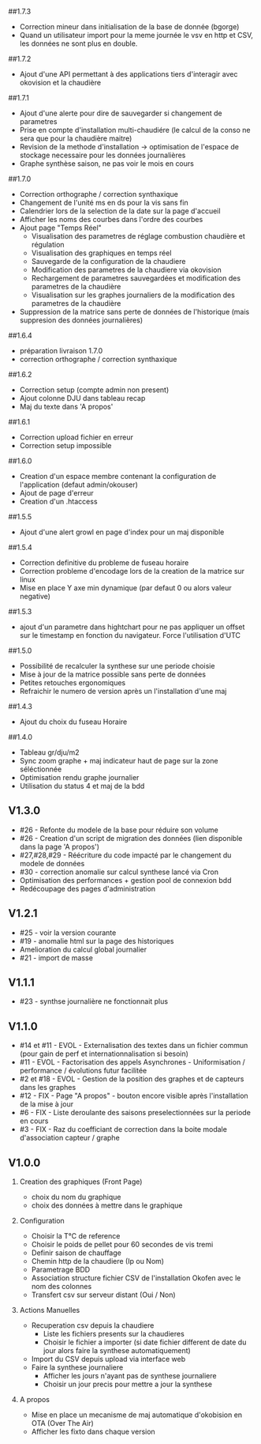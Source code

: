 ##1.7.3
* Correction mineur dans initialisation de la base de donnée (bgorge)
* Quand un utilisateur import pour la meme journée le vsv en http et CSV, les données ne sont plus en double.

##1.7.2
* Ajout d'une API permettant à des applications tiers d'interagir avec okovision et la chaudière

##1.7.1
* Ajout d'une alerte pour dire de sauvegarder si changement de parametres
* Prise en compte d'installation multi-chaudiére (le calcul de la conso ne sera que pour la chaudière maitre)
* Revision de la methode d'installation -> optimisation de l'espace de stockage necessaire pour les données journalières
* Graphe synthèse saison, ne pas voir le mois en cours

##1.7.0
* Correction orthographe / correction synthaxique
* Changement de l'unité ms en ds pour la vis sans fin
* Calendrier lors de la selection de la date sur la page d'accueil
* Afficher les noms des courbes dans l'ordre des courbes
* Ajout page "Temps Réel"
    *  Visualisation des parametres de réglage combustion chaudière et régulation
    *  Visualisation des graphiques en temps réel
    *  Sauvegarde de la configuration de la chaudiere
    *  Modification des parametres de la chaudiere via okovision
    *  Rechargement de parametres sauvegardées et modification des parametres de la chaudière
    *  Visualisation sur les graphes journaliers de la modification des parametres de la chaudière
*  Suppression de la matrice sans perte de données de l'historique (mais suppresion des données journalières)



##1.6.4
* préparation livraison 1.7.0
* correction orthographe / correction synthaxique

##1.6.2
* Correction setup (compte admin non present)
* Ajout colonne DJU dans tableau recap
* Maj du texte dans 'A propos'

##1.6.1
* Correction upload fichier en erreur
* Correction setup impossible

##1.6.0
* Creation d'un espace membre contenant la configuration de l'application (defaut admin/okouser)
* Ajout de page d'erreur
* Creation d'un .htaccess

##1.5.5
* Ajout d'une alert growl en page d'index pour un maj disponible

##1.5.4
* Correction definitive du probleme de fuseau horaire
* Correction probleme d'encodage lors de la creation de la matrice sur linux
* Mise en place Y axe min dynamique (par defaut 0 ou alors valeur negative)


##1.5.3
* ajout d'un parametre dans hightchart pour ne pas appliquer un offset sur le timestamp en fonction du navigateur. Force l'utilisation d'UTC

##1.5.0
* Possibilité de recalculer la synthese sur une periode choisie
* Mise à jour de la matrice possible sans perte de données
* Petites retouches ergonomiques
* Refraichir le numero de version après un l'installation d'une maj

##1.4.3
* Ajout du choix du fuseau Horaire

##1.4.0
* Tableau gr/dju/m2
* Sync zoom graphe + maj indicateur haut de page sur la zone séléctionnée
* Optimisation rendu graphe journalier
* Utilisation du status 4 et maj de la bdd

## V1.3.0
* #26 - Refonte du modele de la base pour réduire son volume
* #26 - Creation d'un script de migration des données (lien disponible dans la page 'A propos')
* #27,#28,#29 - Réécriture du code impacté par le changement du modele de données
* #30 - correction anomalie sur calcul synthese lancé via Cron
* Optimisation des performances + gestion pool de connexion bdd
* Redécoupage des pages d'administration

## V1.2.1
* #25 - voir la version courante
* #19 - anomalie html sur la page des historiques
* Amelioration du calcul global journalier
* #21 - import de masse

## V1.1.1
* #23 - synthse journalière ne fonctionnait plus

## V1.1.0
* #14 et #11 - EVOL - Externalisation des textes dans un fichier commun (pour gain de perf et internationnalisation si besoin)
* #11 - EVOL -  Factorisation des appels Asynchrones - Uniformisation / performance / évolutions futur facilitée
* #2 et #18 - EVOL - Gestion de la position des graphes et de capteurs dans les graphes
* #12 - FIX - Page "A propos" - bouton encore visible après l'installation de la mise à jour
* #6 - FIX - Liste deroulante des saisons preselectionnées sur la periode en cours
* #3 - FIX - Raz du coefficiant de correction dans la boite modale d'association capteur / graphe


## V1.0.0

1. Creation des graphiques (Front Page)
	* choix du nom du graphique
	* choix des données à mettre dans le graphique

2. Configuration
	* Choisir la T°C de reference
	* Choisir le poids de pellet pour 60 secondes de vis tremi
	* Definir saison de chauffage
  	* Chemin http de la chaudiere (Ip ou Nom)
	* Parametrage BDD
	* Association structure fichier CSV de l'installation Okofen avec le nom des colonnes
	* Transfert csv sur serveur distant (Oui / Non)
	 
	
3. Actions Manuelles
	* Recuperation csv depuis la chaudiere
		* Liste les fichiers presents sur la chaudieres
		* Choisir le fichier a importer (si date fichier different de date du jour alors faire la synthese automatiquement)
	* Import du CSV depuis upload via interface web
	* Faire la synthese journaliere
		* Afficher les jours n'ayant pas de synthese journaliere
		* Choisir un jour precis pour mettre a jour la synthese

4. A propos
    * Mise en place un mecanisme de maj automatique d'okobision en OTA (Over The Air)
    * Afficher les fixto dans chaque version
